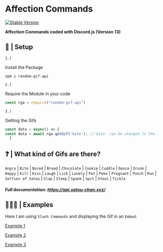 # Affection Commands
[![Stable Version](https://img.shields.io/npm/v/random-gif-api?color=red&style=plastic)](https://www.npmjs.com/package/random-gif-api)

<b>Affection Commands coded with Discord.js (Version 13)</b>


## 📂 | Setup
`1.)` <p>Install the Package</p>
```console
npm i random-gif-api
```
`2.)` <p>Require the Module in your code</p>
```js
const rga = require("random-gif-api")
```
`3.)` <p> Getting the Gifs</p>
```js
const data = async() => {
const data = await rga.getGif('bite'); //'bite' can be changed to the following keywords below:
  }
```
## ❓ | What kind of Gifs are there?
`Angry` |
`Bite` |
`Bored` |
`Bread` |
`Chocolate` |
`Cookie` |
`Cuddle` |
`Dance` |
`Drunk` |
`Happy` |
`Kill` |
`Kiss` |
`Laugh` |
`Lick` |
`Lonely` |
`Pat` |
`Poke` |
`Pregnant` |
`Punch` |
`Run` |
`Selfies of Satou` |
`Slap` |
`Sleep` |
`Spank` |
`Spit` |
`Steal` |
`Tickle`
##### Full documentation: https://api.satou-chan.xyz/
## 👨🏼‍💻 | Examples
<p> Here I am using <code>Slash Commands</code> and displaying the Gif in an <code>Embed</code>:</p>

[Example 1](https://github.com/yungbeatz/Affection-Commands-D.JS-V13-/blob/main/examples/example.js)

[Example 2](https://github.com/yungbeatz/Affection-Commands-D.JS-V13-/blob/main/examples/example.js)

[Example 3](https://github.com/yungbeatz/Affection-Commands-D.JS-V13-/blob/main/examples/example.js)
